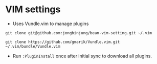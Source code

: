 # VIM settings

- Uses Vundle.vim to manage plugins

 ```
git clone git@github.com:jongbinjung/bean-vim-setting.git ~/.vim

git clone https://github.com/gmarik/Vundle.vim.git ~/.vim/bundle/Vundle.vim
```

- Run ```:PluginInstall``` once after initial sync to download all plugins.

